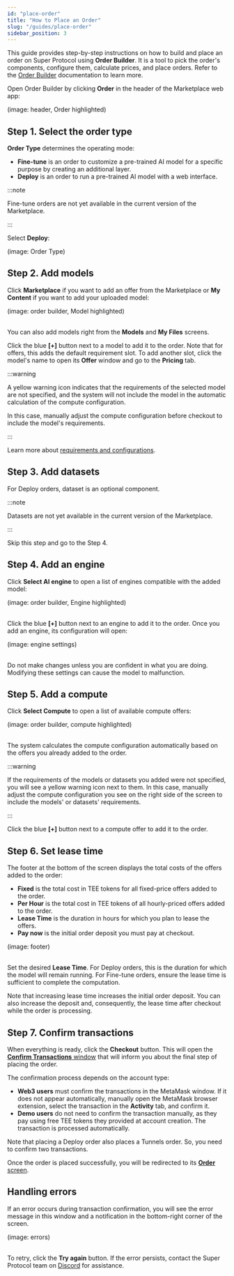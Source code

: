 ```yaml
---
id: "place-order"
title: "How to Place an Order"
slug: "/guides/place-order"
sidebar_position: 3
---
```


This guide provides step-by-step instructions on how to build and place an order on Super Protocol using **Order Builder**. It is a tool to pick the order's components, configure them, calculate prices, and place orders. Refer to the [Order Builder](/marketplace/orders/order-builder) documentation to learn more.

Open Order Builder by clicking **Order** in the header of the Marketplace web app:

(image: header, Order highlighted)
<br/>

## Step 1. Select the order type

**Order Type** determines the operating mode:

- **Fine-tune** is an order to customize a pre-trained AI model for a specific purpose by creating an additional layer.
- **Deploy** is an order to run a pre-trained AI model with a web interface.

:::note

Fine-tune orders are not yet available in the current version of the Marketplace.

:::

Select **Deploy**:

(image: Order Type)
<br/>

## Step 2. Add models

Click **Marketplace** if you want to add an offer from the Marketplace or **My Content** if you want to add your uploaded model:

(image: order builder, Model highlighted)
<br/>
<br/>

You can also add models right from the **Models** and **My Files** screens.

Click the blue **[+]** button next to a model to add it to the order. Note that for offers, this adds the default requirement slot. To add another slot, click the model's name to open its **Offer** window and go to the **Pricing** tab.

:::warning

A yellow warning icon indicates that the requirements of the selected model are not specified, and the system will not include the model in the automatic calculation of the compute configuration.

In this case, manually adjust the compute configuration before checkout to include the model's requirements.

:::

Learn more about [requirements and configurations](/fundamentals/slots).

## Step 3. Add datasets

For Deploy orders, dataset is an optional component.

:::note

Datasets are not yet available in the current version of the Marketplace.

:::

Skip this step and go to the Step 4.

## Step 4. Add an engine

Click **Select AI engine** to open a list of engines compatible with the added model:

(image: order builder, Engine highlighted)
<br/>
<br/>

Click the blue **[+]** button next to an engine to add it to the order. Once you add an engine, its configuration will open:

(image: engine settings)
<br/>
<br/>

Do not make changes unless you are confident in what you are doing. Modifying these settings can cause the model to malfunction.

## Step 5. Add a compute

Click **Select Compute** to open a list of available compute offers:

(image: order builder, compute highlighted)
<br/>
<br/>

The system calculates the compute configuration automatically based on the offers you already added to the order.

:::warning

If the requirements of the models or datasets you added were not specified, you will see a yellow warning icon next to them. In this case, manually adjust the compute configuration you see on the right side of the screen to include the models' or datasets' requirements.

:::

Click the blue **[+]** button next to a compute offer to add it to the order.

## Step 6. Set lease time

The footer at the bottom of the screen displays the total costs of the offers added to the order:

- **Fixed** is the total cost in TEE tokens for all fixed-price offers added to the order.
- **Per Hour** is the total cost in TEE tokens of all hourly-priced offers added to the order.
- **Lease Time** is the duration in hours for which you plan to lease the offers.
- **Pay now** is the initial order deposit you must pay at checkout.

(image: footer)
<br/>
<br/>

Set the desired **Lease Time**. For Deploy orders, this is the duration for which the model will remain running. For Fine-tune orders, ensure the lease time is sufficient to complete the computation. 

Note that increasing lease time increases the initial order deposit. You can also increase the deposit and, consequently, the lease time after checkout while the order is processing.

## Step 7. Confirm transactions

When everything is ready, click the **Checkout** button. This will open the [**Confirm Transactions** window](/marketplace/orders/order-builder/checkout) that will inform you about the final step of placing the order.

The confirmation process depends on the account type:

- **Web3 users** must confirm the transactions in the MetaMask window. If it does not appear automatically, manually open the MetaMask browser extension, select the transaction in the **Activity** tab, and confirm it.
- **Demo users** do not need to confirm the transaction manually, as they pay using free TEE tokens they provided at account creation. The transaction is processed automatically.

Note that placing a Deploy order also places a Tunnels order. So, you need to confirm two transactions.

Once the order is placed successfully, you will be redirected to its [**Order** screen](/marketplace/orders/order).

## Handling errors

If an error occurs during transaction confirmation, you will see the error message in this window and a notification in the bottom-right corner of the screen.

(image: errors)
<br/>
<br/>

To retry, click the **Try again** button. If the error persists, contact the Super Protocol team on [Discord](https://discord.gg/superprotocol) for assistance.